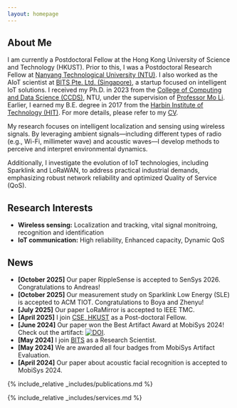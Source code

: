 ```yaml
---
layout: homepage
---
```


## About Me

I am currently a Postdoctoral Fellow at the Hong Kong University of Science and Technology (HKUST). Prior to this, I was a Postdoctoral Research Fellow at [Nanyang Technological University (NTU)](https://www.ntu.edu.sg/). I also worked as the AIoT scientist at [BITS Pte. Ltd. (Singapore)](https://www.better-iot.com.sg/), a startup focused on intelligent IoT solutions.
I received my Ph.D. in 2023 from the [College of Computing and Data Science (CCDS)](https://www.ntu.edu.sg/computing), NTU, under the supervision of [Professor Mo Li](https://cse.hkust.edu.hk/~lim/). Earlier, I earned my B.E. degree in 2017 from the [Harbin Institute of Technology (HIT)](https://www.hit.edu.cn/).
For more details, please refer to my [CV](./assets/files/CV/CV_Yanbo_English_2025.pdf).
<!-- the [School of Electronics and Information Engineering](https://seie.hit.edu.cn/),  -->
<!-- Please refer to my CV (in [English](./assets/files/CV/CV_Yanbo_English.pdf) or [中文](./assets/files/CV/CV-Yanbo_Chinese2.pdf)) for more detailed information.  -->

<!-- My research focuses on intelligent localization and sensing systems based on wireless signals. By leveraging ubiquitous ambient signals—including multi-protocol radio (e.g., Wi-Fi, UWB) and acoustic waves—I develop methods to observe and interpret environmental dynamics. My work combines advanced signal processing with AI-driven algorithms to extract precise location and state information of target objects, followed by real-world system implementation and validation.
Additionally, I explore the evolution of IoT technologies (e.g., LoRaWAN, Sparklink) for industrial applications, with a focus on enhancing network reliability and tailoring Quality of Service (QoS) to meet the demands of complex industrial environments. -->

My research focuses on intelligent localization and sensing using wireless signals. By leveraging ambient signals—including different types of radio (e.g., Wi-Fi, millimeter wave) and acoustic waves—I develop methods to perceive and interpret environmental dynamics. 
<!-- My work combines signal processing and AI algorithms to extract precise location and state information, followed by prototype development and real-world validation.  -->
<!-- I also investigate emerging IoT technologies (e.g., Sparklink, LoRaWAN), with a focus on improving network reliability and capacity, as well as customizing QoS to meet practical industrial needs. -->
Additionally, I investigate the evolution of IoT technologies, including Sparklink and LoRaWAN, to address practical industrial demands, emphasizing robust network reliability and optimized Quality of Service (QoS).

## Research Interests

- **Wireless sensing:** Localization and tracking, vital signal monitroing, recognition and identification
- **IoT communication:** High reliability, Enhanced capacity, Dynamic QoS
<!-- - **Reconfigurable Intelligent Surface (RIS):** Antenna design and system optimization -->

## News
- **[October 2025]** Our paper RippleSense is accepted to SenSys 2026. Congratulations to Andreas!
- **[October 2025]** Our measurement study on Sparklink Low Energy (SLE) is accepted to ACM TIOT. Congratulations to Boya and Zhenyu!
- **[July 2025]** Our paper LoRaMirror is accepted to IEEE TMC. 
- **[April 2025]** I join [CSE, HKUST](https://cse.hkust.edu.hk/) as a Post-doctoral Fellow. 
- **[June 2024]** Our paper won the Best Artifact Award at MobiSys 2024! Check out the artifact: [![DOI](https://zenodo.org/badge/DOI/10.5281/zenodo.11094213.svg)](https://doi.org/10.5281/zenodo.11094213).
- **[May 2024]** I join [BITS](https://www.better-iot.com.sg/) as a Research Scientist. 
- **[May 2024]** We are awarded all four badges from MobiSys Artifact Evaluation. 
- **[April 2024]** Our paper about acoustic facial recognition is accepted to MobiSys 2024.
<!-- - **[May 2023]** Commencing work as a Postdoctoral Research Fellow in SCSE, NTU.
- **[April 2023]** Our paper about general Wi-Fi handwriting recognition is accepted to IEEE TMC.  -->
<!-- - **[January 2023]** Successfully defending my Ph.D thesis.  -->

{% include_relative _includes/publications.md %}

{% include_relative _includes/services.md %}
